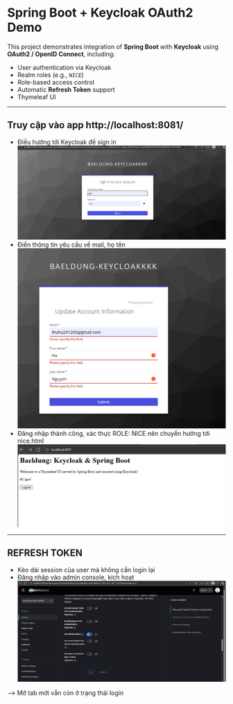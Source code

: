 # Spring Boot + Keycloak OAuth2 Demo

This project demonstrates integration of **Spring Boot** with **Keycloak** using **OAuth2 / OpenID Connect**, including:

- User authentication via Keycloak
- Realm roles (e.g., `NICE`)
- Role-based access control
- Automatic **Refresh Token** support
- Thymeleaf UI

---

## **Truy cập vào app http://localhost:8081/**

- Điều hướng tới Keycloak để sign in
![alt text](<Screenshot 2025-10-06 113152.png>)
- Điền thông tin yêu cầu về mail, họ tên
![alt text](<Screenshot 2025-10-06 112917.png>)
- Đăng nhập thành công, xác thực ROLE: NICE nên chuyển hướng tới nice.html
![alt text](<Screenshot 2025-10-06 113141.png>)
---

## **REFRESH TOKEN**
- Kéo dài session của user mà không cần login lại
- Đăng nhập vào admin console, kích hoạt 
![alt text](image.png)

--> Mở tab mới vẫn còn ở trạng thái login
